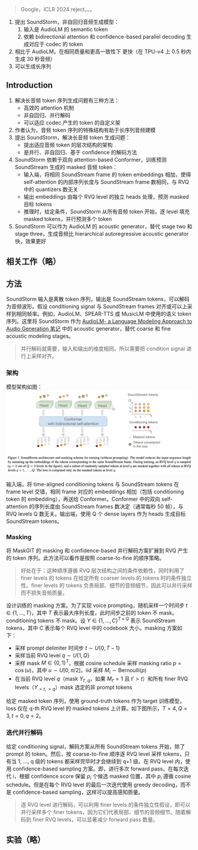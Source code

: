 > Google，ICLR 2024 reject。。。

1. 提出 SoundStorm，非自回归音频生成模型：
    1. 输入是 AudioLM 的 semantic token
    2. 依赖 bidirectional attention 和 confidence-based parallel decoding 生成对应于 codec 的 token
2. 相比于 AudioLM，在相同质量和更高一致性下 更快（在 TPU-v4 上 0.5 秒内生成 30 秒音频）
3. 可以生成长序列

## Introduction

1. 解决长音频 token 序列生成问题有三种方法：
    + 高效的 attention 机制
    + 非自回归、并行解码
    + 可以适应 codec 产生的 token 的自定义架
2. 作者认为，音频 token 序列的特殊结构有助于长序列音频建模
3. 提出 SoundStorm，解决长音频 token 生成问题：
    + 提出适应音频 token 的层次结构的架构
    + 是并行、非自回归、基于 confidence 的解码方法
4. SoundStorm 依赖于双向 attention-based Conformer，训练预测 SoundStream 生成的 masked 音频 token：
    + 输入端，将相同 SoundStream frame 的 token embeddings 相加，使得 self-attention 的内部序列长度与 SoundStream frame 数相同，与 RVQ 中的 quantizers 数无关
    + 输出 embeddings 由每个 RVQ level 的独立 heads 处理，预测 masked 目标 tokens
    + 推理时，给定条件，SoundStorm 从所有音频 token 开始，逐 level 填充 masked tokens，并行预测多个 token
5. SoundStorm 可以作为 AudioLM 的 acoustic generator，替代 stage two 和 stage three，生成音频比 hierarchical autoregressive acoustic generator 快，效果更好

## 相关工作（略）

## 方法

SoundStorm 输入是离散 token 序列，输出是 SoundStream tokens，可以解码为音频波形。假设 conditioning signal 与 SoundStream frames 对齐或可以上采样到相同帧率。例如，AudioLM、SPEAR-TTS 或 MusicLM 中使用的语义 token 序列。这里将 SoundStorm 作为 [AudioLM- a Language Modeling Approach to Audio Generation 笔记](AudioLM-%20a%20Language%20Modeling%20Approach%20to%20Audio%20Generation%20笔记.md) 中的 acoustic generator，替代 coarse 和 fine acoustic modeling stages。

> 并行解码就需要，输入和输出的维度相同，所以需要把 condition signal 进行上采样对齐。

### 架构

模型架构如图：
![](image/Pasted%20image%2020240607102930.png)

输入端，将 time-aligned conditioning tokens 与 SoundStream tokens 在 frame level 交错，相同 frame 对应的 embeddings 相加（包括 conditioning token 的 embedding），再送给 Conformer。Conformer 中的双向 self-attention 的序列长度由 SoundStream frames 数决定（通常每秒 50 帧），与 RVQ levels Q 数无关。输出端，使用 Q 个 dense layers 作为 heads 生成目标 SoundStream tokens。

### Masking

将 MaskGIT 的 masking 和 confidence-based 并行解码方案扩展到 RVQ 产生的 token 序列。此方法可以看作是按照 coarse-to-fine 的顺序策略。
> 好处在于：这种顺序遵循 RVQ 层次结构之间的条件依赖性，同时利用了 finer levels 的 tokens 在给定所有 coarser levels 的 tokens 时的条件独立性。finer levels 的 tokens 负责局部、细节的音频细节，因此可以并行采样而不损失音频质量。

设计训练的 masking 方案。为了实现 voice prompting，随机采样一个时间步 $t \in \{1, \ldots, T\}$，其中 $T$ 表示最大序列长度，此时间步之前的 token 不 mask。conditioning tokens 不 mask。设 $Y \in \{1, \ldots, C\}^{T \times Q}$ 表示 SoundStream tokens，其中 $C$ 表示每个 RVQ level 中的 codebook 大小。masking 方案如下：
+ 采样 prompt delimiter 时间步 $t \sim U\{0, T-1\}$
+ 采样当前 RVQ level $q \sim U\{1, Q\}$
+ 采样 mask $M \in \{0, 1\}^T$，根据 cosine schedule 采样 masking ratio $p = \cos(u)$，其中 $u \sim U[0, \pi/2]$，iid 采样 $M_i \sim \text{Bernoulli}(p)$
+ 在当前 RVQ level $q$（mask $Y_{t', q}$，如果 $M_{t'} = 1$ 且 $t' > t$）和所有 finer RVQ levels（$Y_{>t, >q}$）mask 选定的非 prompt tokens 

给定 masked token 序列，使用 ground-truth tokens 作为 target 训练模型，loss 仅在 q-th RVQ level 的 masked tokens 上计算。如下图所示，$T=4, Q=3, t=0, q=2$。

### 迭代并行解码

给定 conditioning signal，解码方案从所有 SoundStream tokens 开始，除了 prompt 的 token。然后，按 coarse-to-fine 顺序逐 RVQ level 采样 tokens，只有当 1, ..., q 级的 tokens 都采样完毕时才会继续到 q+1 级。在 RVQ level 内，使用 confidence-based sampling 方案。即，进行多次 forward pass，在每次迭代 $i$，根据 confidence score 保留 $p_i$ 个候选 masked 位置，其中 $p_i$ 遵循 cosine schedule。但是在每个 RVQ level 的最后一次迭代使用 greedy decoding，而不是 confidence-based sampling，这样可以提高感知质量。

> 逐 RVQ level 进行解码，可以利用 finer levels 的条件独立性假设，即可以并行采样多个 finer tokens，因为它们代表局部、细节的音频细节。随着解码到 finer RVQ levels，可以显著减少 forward pass 数量。

## 实验（略）
